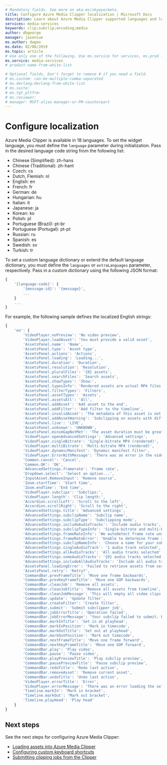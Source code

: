 ```yaml
---
# Mandatory fields. See more on aka.ms/skyeye/meta.
title: Configure Azure Media Clipper localization | Microsoft Docs 
description: Learn about Azure Media Clipper supported languages and localization support
services: media-services
keywords: clip;subclip;encoding;media
author: dbgeorge
manager: jasonsue
ms.author: dwgeo
ms.date: 02/08/2019
ms.topic: article
# Use only one of the following. Use ms.service for services, ms.prod for on-prem. Remove the # before the relevant field.
ms.service: media-services
# product-name-from-white-list

# Optional fields. Don't forget to remove # if you need a field.
# ms.custom: can-be-multiple-comma-separated
# ms.devlang:devlang-from-white-list
# ms.suite: 
# ms.tgt_pltfrm:
# ms.reviewer:
# manager: MSFT-alias-manager-or-PM-counterpart
---
```


# Configure localization 

Azure Media Clipper is available in 18 languages. To set the widget language, you must define the `language` parameter during initialization. Pass in the desired language code string from the following list:
- Chinese (Simplified): zh-hans
- Chinese (Traditional): zh-hant
- Czech: cs
- Dutch, Flemish: nl
- English: en
- French: fr
- German: de
- Hungarian: hu
- Italian: it
- Japanese: ja
- Korean: ko
- Polish: pl
- Portuguese (Brazil): pt-br
- Portuguese (Portugal): pt-pt
- Russian: ru
- Spanish: es
- Swedish: sv
- Turkish: tr

To set a custom language dictionary or extend the default language dictionary, you must define the `languages` or `extraLanguages` parameter, respectively. Pass in a custom dictionary using the following JSON format:

```javascript
{
    '{language-code}': {
        '{message-id}': '{message}',
        ...
    }
    ...
}
```

For example, the following sample defines the localized English strings:

```javascript
{
    'en': {
        'VideoPlayer.noPreview': 'No video preview',
        'VideoPlayer.loadAsset': 'You must provide a valid asset',
        'AssetsPanel.name': 'Name',
        'AssetsPanel.type': 'Asset type',
        'AssetsPanel.actions': 'Actions',
        'AssetsPanel.loading': 'Loading...',
        'AssetsPanel.duration': 'Duration',
        'AssetsPanel.resolution': 'Resolution',
        'AssetsPanel.pluralFiles': '{0} assets',
        'AssetsPanel.searchFiles': 'Search assets',
        'AssetsPanel.showTypes': 'Show:',
        'AssetsPanel.typesInfo': 'Rendered assets are actual MP4 files. Dynamic manifest filters are filters applied to a parent asset\'s video segment playlist.',
        'AssetsPanel.filterTypes': 'Filters',
        'AssetsPanel.assetTypes': 'Assets',
        'AssetsPanel.assetsAll': 'All',
        'AssetsPanel.addAsset': 'Add asset to the end',
        'AssetsPanel.addFilter': 'Add filter to the timeline',
        'AssetsPanel.invalidAsset': 'The metadata of this asset is not compatible with the other assets in the timeline',
        'AssetsPanel.addAssetWarning': 'Subclipping on assets with different resolutions may cause resolution autoscaling.',
        'AssetsPanel.live': 'LIVE',
        'AssetsPanel.unknown': 'UNKNOWN',
        'AssetsPanel.minimGapNotMet': 'The asset duration must be greater than the minimum clip duration ({0} seconds)',
        'VideoPlayer.openAdvancedSettings': 'Advanced settings',
        'VideoPlayer.singleBitrate': 'Single-bitrate MP4 (rendered)',
        'VideoPlayer.multiBitrate': 'Multi-bitrate MP4 (rendered)',
        'VideoPlayer.dynamicManifest': 'Dynamic manifest filter',
        'VideoPlayer.ErrorWithMessage': 'There was an error in the video player, code {0}, message: {1}',
        'Common.cancel': 'Cancel',
        'Common.OK': 'OK',
        'AdvancedSettings.framerate': 'Frame rate',
        'Dropdown.select': 'Select an option...',
        'InputAsset.RemoveInput': 'Remove source',
        'Zoom.startTime': 'Start time',
        'Zoom.endTime': 'End time',
        'VideoPlayer.subclips': 'Subclips:',
        'VideoPlayer.length': 'Clip length:',
        'Accordion.scrollLeft': 'Scroll to the left',
        'Accordion.scrollRight': 'Scroll to the right',
        'AdvancedSettings.title': 'Advanced settings',
        'AdvancedSettings.subclipName': 'Subclip name',
        'AdvancedSettings.subclipType': 'Subclipping mode',
        'AdvancedSettings.includeAudioTracks': 'Include audio tracks',
        'AdvancedSettings.subclipTypeInfo': 'Single-bitrate and multi-bitrate MP4s are frame accurate rendered assets. Dynamic manifest filters are group-of-pictures (GOP) accurate filters applied to a parent asset. Creating filters does not create a new asset and does not require encoding. Subclipping jobs on live assets are valid as long as their mark times are within the archive window of the parent asset. Filters are valid as long as the parent asset exists and mark times are within its archive window.',
        'AdvancedSettings.frameRateInfo': 'We autodetect frame rate under most scenarios. however, If we cannot autodetect, choose a frame rate from the dropdown for the selected asset(s).',
        'AdvancedSettings.frameRateError': 'Unable to determine frame rate',
        'AdvancedSettings.subclipNameInfo': 'Choose a name for your subclip.',
        'AdvancedSettings.singleAudioTrack': '1 audio track selected',
        'AdvancedSettings.allAudioTracks': 'All audio tracks selected',
        'AdvancedSettings.someAudioTracks': '{0} audio tracks selected',
        'AdvancedSettings.includeAllAudioTracks': 'Include all audio tracks',
        'AssetsPanel.loadingError': 'Failed to retrieve assets from server.',
        'AssetsPanel.retry': 'Retry?',
        'CommandBar.prevFrameTitle': 'Move one frame backwards',
        'CommandBar.prevKeyFrameTitle': 'Move one GOP backwards',
        'CommandBar.cleanJob': 'Remove all assets',
        'CommandBar.cleanJobTitle': 'Remove all assets from timeline',
        'CommandBar.cleanJobMessage': 'This will empty all video clips from your timeline.',
        'CommandBar.update': 'Update filter',
        'CommandBar.createFilter': 'Create filter',
        'CommandBar.submit': 'Submit subclipper job',
        'CommandBar.jobErrorTitle': 'Operation failed',
        'CommandBar.jobErrorMessage': 'Your subclip failed to submit. Please try again.',
        'CommandBar.markInTitle': 'Set in at playhead',
        'CommandBar.markInPosition': 'Mark in timecode',
        'CommandBar.markOutTitle': 'Set out at playhead',
        'CommandBar.markOutPosition': 'Mark out timecode',
        'CommandBar.nextFrameTitle': 'Move one frame forward',
        'CommandBar.nextKeyFrameTitle': 'Move one GOP forward',
        'CommandBar.play': 'Play video',
        'CommandBar.pause': 'Pause video',
        'CommandBar.playPreviewTitle': 'Play subclip preview',
        'CommandBar.pausePreviewTitle': 'Pause subclip preview',
        'CommandBar.redoTitle': 'Redo last action',
        'CommandBar.removeAsset': 'Remove current asset',
        'CommandBar.undoTitle': 'Undo last action',
        'VideoPlayer.errorTitle': 'Error',
        'VideoPlayer.errorMessage': 'There was an error loading the selected asset.',
        'Timeline.markIn': 'Mark in bracket',
        'Timeline.markOut': 'Mark out bracket',
        'Timeline.playHead': 'Play head'
    }
}
```

## Next steps
See the next steps for configuring Azure Media Clipper:
- [Loading assets into Azure Media Clipper](media-services-azure-media-clipper-load-assets.md)
- [Configuring custom keyboard shortcuts](media-services-azure-media-clipper-keyboard-shortcuts.md)
- [Submitting clipping jobs from the Clipper](media-services-azure-media-clipper-submit-job.md)

